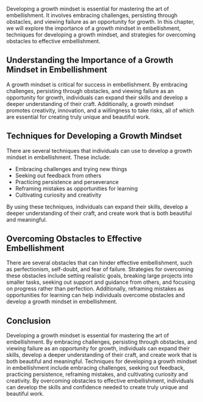 
Developing a growth mindset is essential for mastering the art of embellishment. It involves embracing challenges, persisting through obstacles, and viewing failure as an opportunity for growth. In this chapter, we will explore the importance of a growth mindset in embellishment, techniques for developing a growth mindset, and strategies for overcoming obstacles to effective embellishment.

Understanding the Importance of a Growth Mindset in Embellishment
-----------------------------------------------------------------

A growth mindset is critical for success in embellishment. By embracing challenges, persisting through obstacles, and viewing failure as an opportunity for growth, individuals can expand their skills and develop a deeper understanding of their craft. Additionally, a growth mindset promotes creativity, innovation, and a willingness to take risks, all of which are essential for creating truly unique and beautiful work.

Techniques for Developing a Growth Mindset
------------------------------------------

There are several techniques that individuals can use to develop a growth mindset in embellishment. These include:

* Embracing challenges and trying new things
* Seeking out feedback from others
* Practicing persistence and perseverance
* Reframing mistakes as opportunities for learning
* Cultivating curiosity and creativity

By using these techniques, individuals can expand their skills, develop a deeper understanding of their craft, and create work that is both beautiful and meaningful.

Overcoming Obstacles to Effective Embellishment
-----------------------------------------------

There are several obstacles that can hinder effective embellishment, such as perfectionism, self-doubt, and fear of failure. Strategies for overcoming these obstacles include setting realistic goals, breaking large projects into smaller tasks, seeking out support and guidance from others, and focusing on progress rather than perfection. Additionally, reframing mistakes as opportunities for learning can help individuals overcome obstacles and develop a growth mindset in embellishment.

Conclusion
----------

Developing a growth mindset is essential for mastering the art of embellishment. By embracing challenges, persisting through obstacles, and viewing failure as an opportunity for growth, individuals can expand their skills, develop a deeper understanding of their craft, and create work that is both beautiful and meaningful. Techniques for developing a growth mindset in embellishment include embracing challenges, seeking out feedback, practicing persistence, reframing mistakes, and cultivating curiosity and creativity. By overcoming obstacles to effective embellishment, individuals can develop the skills and confidence needed to create truly unique and beautiful work.
